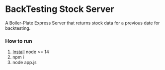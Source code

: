 # BackTesting Stock Server
A Boiler-Plate Express Server that returns stock data for a previous date for backtesting.

### How to run
1. [Install](https://nodejs.org/en/download/) node >= 14 
2. npm i
3. node app.js
